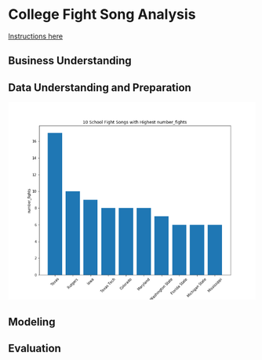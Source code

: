 # College Fight Song Analysis

[Instructions here](/instructions.md)

## Business Understanding

## Data Understanding and Preparation

![](report/img/highest_10_number_fights.png)

## Modeling

## Evaluation
